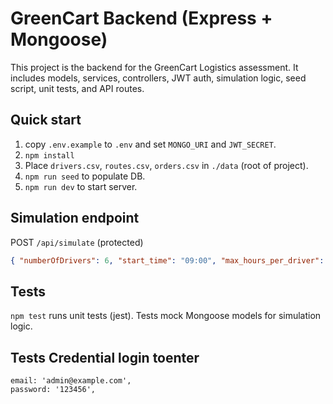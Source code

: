 # GreenCart Backend (Express + Mongoose)

This project is the backend for the GreenCart Logistics assessment. It includes models, services, controllers, JWT auth, simulation logic, seed script, unit tests, and API routes.

## Quick start
1. copy `.env.example` to `.env` and set `MONGO_URI` and `JWT_SECRET`.
2. `npm install`
3. Place `drivers.csv`, `routes.csv`, `orders.csv` in `./data` (root of project).
4. `npm run seed` to populate DB.
5. `npm run dev` to start server.

## Simulation endpoint
POST `/api/simulate` (protected)
```json
{ "numberOfDrivers": 6, "start_time": "09:00", "max_hours_per_driver": 8 }
```

## Tests
`npm test` runs unit tests (jest). Tests mock Mongoose models for simulation logic.

## Tests  Credential login toenter
    email: 'admin@example.com',
    password: '123456',
